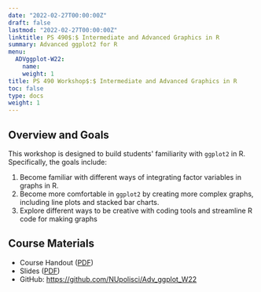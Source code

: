 ```yaml
---
date: "2022-02-27T00:00:00Z"
draft: false
lastmod: "2022-02-27T00:00:00Z"
linktitle: PS 490$:$ Intermediate and Advanced Graphics in R
summary: Advanced ggplot2 for R
menu:
  ADVggplot-W22:
    name: 
    weight: 1
title: PS 490 Workshop$:$ Intermediate and Advanced Graphics in R
toc: false
type: docs
weight: 1
---
```


## Overview and Goals

This workshop is designed to build students' familiarity with `ggplot2` in R. Specifically, the goals include:

1. Become familiar with different ways of integrating factor variables in graphs in R.
2. Become more comfortable in `ggplot2` by creating more complex graphs, including line plots and stacked bar charts.
3. Explore different ways to be creative with coding tools and streamline R code for making graphs


## Course Materials

- Course Handout ([PDF](./ADV_ggplot_NOTES.pdf))
- Slides ([PDF](./ADV_ggplot_SLIDES.pdf))
- GitHub: https://github.com/NUpolisci/Adv_ggplot_W22